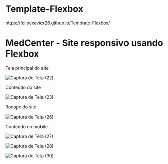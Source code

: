 # Template-Flexbox

https://felipexavier26.github.io/Template-Flexbox/

# MedCenter - Site responsivo usando Flexbox


Tela principal do site

![Captura de Tela (22)](https://user-images.githubusercontent.com/103685054/172222295-490e1a62-d280-487d-b021-f52be285c1dc.png)

Conteúdo do site

![Captura de Tela (23)](https://user-images.githubusercontent.com/103685054/172222581-36c3f2e9-b7d7-4fd3-a3cd-d157c38a0a39.png)


Rodapé do site

![Captura de Tela (26)](https://user-images.githubusercontent.com/103685054/172223450-e26a7cc3-7c20-4b96-9685-acabed598f76.png)

Conteúdo no mobile

![Captura de Tela (27)](https://user-images.githubusercontent.com/103685054/172224126-ff959be4-320a-4271-840e-4bd42576da84.png)

![Captura de Tela (28)](https://user-images.githubusercontent.com/103685054/172224183-fcb6f280-61f5-4656-90ad-af8cb78ad2a7.png)


![Captura de Tela (30)](https://user-images.githubusercontent.com/103685054/172224197-86a33435-3e26-4cce-bb4c-711ac2764e58.png)

